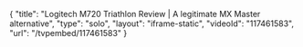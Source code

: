 {
    "title": "Logitech M720 Triathlon Review | A legitimate MX Master alternative",
    "type": "solo",
    "layout": "iframe-static",
    "videoId": "117461583",
    "url": "\/tvpembed\/117461583"
}